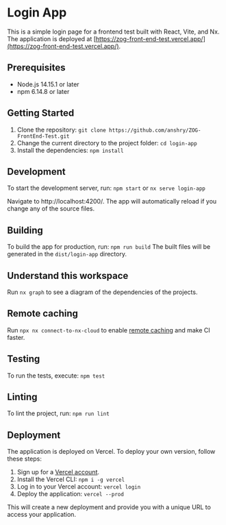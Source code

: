 # Login App

This is a simple login page for a frontend test built with React, Vite, and Nx. The application is deployed at [https://zog-front-end-test.vercel.app/](https://zog-front-end-test.vercel.app/).

## Prerequisites

- Node.js 14.15.1 or later
- npm 6.14.8 or later

## Getting Started

1. Clone the repository:
```git clone https://github.com/anshry/ZOG-FrontEnd-Test.git```
2. Change the current directory to the project folder:
```cd login-app```
2. Install the dependencies:
```npm install```

## Development

To start the development server, run:
```npm start```
or 
```nx serve login-app``` 

Navigate to http://localhost:4200/. The app will automatically reload if you change any of the source files.

## Building

To build the app for production, run:
```npm run build```
The built files will be generated in the `dist/login-app` directory.

## Understand this workspace

Run `nx graph` to see a diagram of the dependencies of the projects.

## Remote caching

Run `npx nx connect-to-nx-cloud` to enable [remote caching](https://nx.app) and make CI faster.

## Testing

To run the tests, execute:
```npm test```

## Linting

To lint the project, run:
```npm run lint```

## Deployment

The application is deployed on Vercel. To deploy your own version, follow these steps:

1. Sign up for a [Vercel account](https://vercel.com/signup).
2. Install the Vercel CLI:
```npm i -g vercel```
3. Log in to your Vercel account:
```vercel login```
4. Deploy the application:
```vercel --prod```

This will create a new deployment and provide you with a unique URL to access your application.